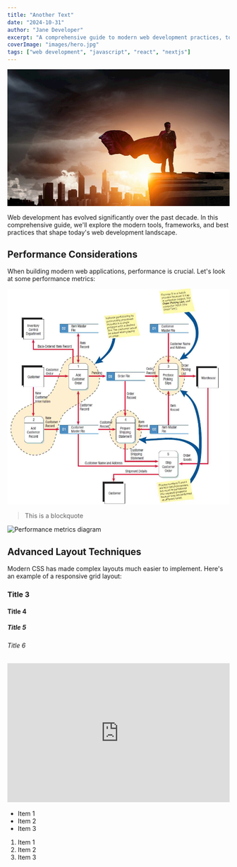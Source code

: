 ```yaml
---
title: "Another Text"
date: "2024-10-31"
author: "Jane Developer"
excerpt: "A comprehensive guide to modern web development practices, tools, and frameworks"
coverImage: "images/hero.jpg"
tags: ["web development", "javascript", "react", "nextjs"]
---
```


![Modern web development tools and interfaces](./images/hero.jpg)

Web development has evolved significantly over the past decade. In this comprehensive guide, we'll explore the modern tools, frameworks, and best practices that shape today's web development landscape.

## Performance Considerations

When building modern web applications, performance is crucial. Let's look at some performance metrics:

![Performance metrics diagram](images/diagram1.jpg)

<blockquote>
  This is a blockquote
</blockquote>

![Performance metrics diagram](https://www.cyberciti.biz/media/new/faq/2006/08/Linux-Delete-Symbolic-Link-Command.png "Performance metrics diagram" )

## Advanced Layout Techniques

Modern CSS has made complex layouts much easier to implement. Here's an example of a responsive grid layout:

### Title 3
#### Title 4
##### Title 5
###### Title 6

<iframe width="100%" height="315" src="https://datajournalism.studio/" frameBorder="0" allow="autoplay; encrypted-media" allowFullScreen></iframe>

<ul>
  <li>Item 1</li>
  <li>Item 2</li>
  <li>Item 3</li>
</ul>

<ol>
  <li>Item 1</li>
  <li>Item 2</li>
  <li>Item 3</li>
</ol>

